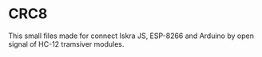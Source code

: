 # CRC8
This small files made for connect Iskra JS, ESP-8266 and Arduino by open signal of HC-12 tramsiver modules.   
